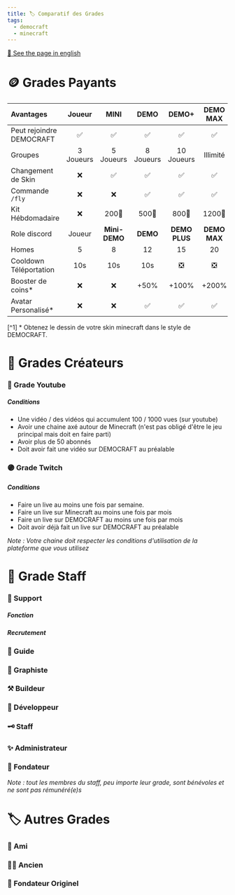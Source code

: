 ```yaml
---
title: 🏷️ Comparatif des Grades
tags:
  - democraft
  - minecraft
---
```


[🍵 See the page in english](./ranks)

# 🪙 Grades Payants

| Avantages                |  Joueur   |     MINI      |   DEMO    |     DEMO+     |   DEMO MAX   |
| :----------------------- | :-------: | :-----------: | :-------: | :-----------: | :----------: |
| Peut rejoindre DEMOCRAFT |     ✅     |       ✅       |     ✅     |       ✅       |      ✅       |
| Groupes                  | 3 Joueurs |   5 Joueurs   | 8 Joueurs |  10 Joueurs   |   Illimité   |
| Changement de Skin       |     ❌     |       ✅       |     ✅     |       ✅       |      ✅       |
| Commande `/fly`          |     ❌     |       ❌       |     ✅     |       ✅       |      ✅       |
| Kit Hébdomadaire         |     ❌     |     200💎     |   500💎   |     800💎     |    1200💎    |
| Role discord             |  Joueur   | **Mini-DEMO** | **DEMO**  | **DEMO PLUS** | **DEMO MAX** |
| Homes                    |     5     |       8       |    12     |      15       |      20      |
| Cooldown Téléportation   |    10s    |      10s      |    10s    |       ❎       |      ❎       |
| Booster de coins*        |     ❌     |       ❌       |   +50%    |     +100%     |    +200%     |
| Avatar Personalisé*      |     ❌     |       ❌       |     ✅     |       ✅       |      ✅       |

[^1] * Obtenez le dessin de votre skin minecraft dans le style de DEMOCRAFT.

# 🎥 Grades Créateurs

### 🔴 Grade Youtube
##### Conditions 
- Une vidéo / des vidéos qui accumulent 100 / 1000 vues (sur youtube)
- Avoir une chaine axé autour de Minecraft (n'est pas obligé d'être le jeu principal mais doit en faire parti)
- Avoir plus de 50 abonnés
- Doit avoir fait une vidéo sur DEMOCRAFT au préalable
### 🟣 Grade Twitch
##### Conditions 
- Faire un live au moins une fois par semaine.
- Faire un live sur Minecraft au moins une fois par mois
- Faire un live sur DEMOCRAFT au moins une fois par mois
- Doit avoir déjà fait un live sur DEMOCRAFT au préalable


*Note : Votre chaine doit respecter les conditions d'utilisation de la plateforme que vous utilisez*

# 👑 Grade Staff

### 🧰 Support
##### Fonction
##### Recrutement
### 🧐 Guide
### 🎨 Graphiste
### ⚒️ Buildeur
### 💾 Développeur
### 🗝 Staff
### ✨️ Administrateur
### 👑 Fondateur 

*Note : tout les membres du staff, peu importe leur grade, sont bénévoles et ne sont pas rémunéré(e)s*

# 🏷️ Autres Grades 
### 💙 Ami
### 🧙‍♂️ Ancien
### 🌈 Fondateur Originel
